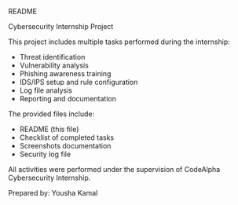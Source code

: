 README

Cybersecurity Internship Project

This project includes multiple tasks performed during the internship:

- Threat identification
- Vulnerability analysis
- Phishing awareness training
- IDS/IPS setup and rule configuration
- Log file analysis
- Reporting and documentation

The provided files include:

- README (this file)
- Checklist of completed tasks
- Screenshots documentation
- Security log file

All activities were performed under the supervision of CodeAlpha Cybersecurity Internship.

Prepared by: Yousha Kamal
